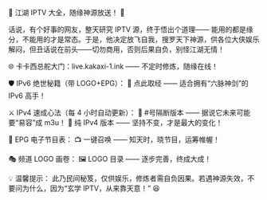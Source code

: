 🏮 江湖 IPTV 大全，随缘神源放送！ 🏮

话说，有个好事的网友，整天研究 IPTV 源，终于悟出个道理—— 能用的都是缘分，不能用的才是常态。于是，他决定放飞自我，搜罗天下神源，供各位大侠娱乐解闷，但丑话说在前头——切勿商用，否则后果自负，别怪江湖无情！

🌐 卡卡西总舵大门：live.kakaxi-1.ink —— 不定时修炼，随缘在线！

🛡️ IPv6 绝世秘籍（带 LOGO+EPG）：
📜 点此取经 —— 适合拥有“六脉神剑”的 IPv6 高手！

⚔️ IPv4 速成心法（每 4 小时自动更新）：
🔗 #号隔断版本 —— 据说它未来可能要“易容”成 m3u！
🔗 纯 IPv4 版本 —— 坚持不变，才是最大的变化！

📅 EPG 电子节目表：
📺 一键召唤 —— 知天时，晓节目，运筹帷幄！

🎭 频道 LOGO 画卷：
🖼️ LOGO 目录 —— 逐步完善，终成大成！

💡 温馨提示：
此乃民间秘笈，仅供娱乐，修炼者需自负因果。若遇神源失效，不要问为什么，因为“玄学 IPTV，从来靠天意！” 😆
